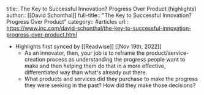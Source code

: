 title:: The Key to Successful Innovation? Progress Over Product (highlights)
author:: [[David Schonthal]]
full-title:: "The Key to Successful Innovation? Progress Over Product"
category:: #articles
url:: https://www.inc.com/david-schonthal/the-key-to-successful-innovation-progress-over-product.html

- Highlights first synced by [[Readwise]] [[Nov 19th, 2022]]
	- As an innovator, then, your job is to reframe the product/service-creation process as understanding the progress people want to make and then helping them do that in a more effective, differentiated way than what's already out there.
	- What products and services did they purchase to make the progress they were seeking in the past? How did they make those decisions?